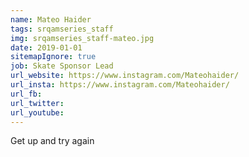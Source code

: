 ```yaml
---
name: Mateo Haider
tags: srqamseries_staff
img: srqamseries_staff-mateo.jpg
date: 2019-01-01
sitemapIgnore: true
job: Skate Sponsor Lead
url_website: https://www.instagram.com/Mateohaider/
url_insta: https://www.instagram.com/Mateohaider/
url_fb: 
url_twitter:
url_youtube: 
---
```

<p class="quote-text">
Get up and try again
</p>
